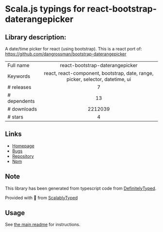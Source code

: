 
# Scala.js typings for react-bootstrap-daterangepicker


## Library description:
A date/time picker for react (using bootstrap). This is a react port of: https://github.com/dangrossman/bootstrap-daterangepicker

|                    |                 |
| ------------------ | :-------------: |
| Full name          | react-bootstrap-daterangepicker |
| Keywords           | react, react-component, bootstrap, date, range, picker, selector, datetime, ui |
| # releases         | 7 |
| # dependents       | 13 |
| # downloads        | 2212039 |
| # stars            | 4 |

## Links
- [Homepage](https://github.com/skratchdot/react-bootstrap-daterangepicker/)
- [Bugs](https://github.com/skratchdot/react-bootstrap-daterangepicker/issues)
- [Repository](https://github.com/skratchdot/react-bootstrap-daterangepicker)
- [Npm](https://www.npmjs.com/package/react-bootstrap-daterangepicker)
    


## Note
This library has been generated from typescript code from [DefinitelyTyped](https://definitelytyped.org).

Provided with :purple_heart: from [ScalablyTyped](https://github.com/oyvindberg/ScalablyTyped)

## Usage
See [the main readme](../../readme.md) for instructions.


